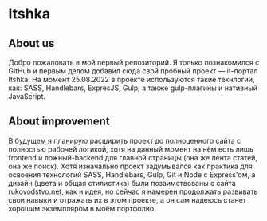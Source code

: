 # Itshka
## About us
Добро пожаловать в мой первый репозиторий. Я только познакомился с GitHub и первым делом добавил сюда свой пробный проект — it-портал Itshka. На момент 25.08.2022 в проекте используются такие технлогии, как: SASS, Handlebars, ExpresJS, Gulp, а также gulp-плагины и нативный JavaScript. 

## About improvement
В будущем я планирую расширить проект до полноценного сайта с полностью рабочей логикой, хотя на данный момент на нём есть лишь frontend и ложный-backend для главной страницы (она же лента статей, она же поиск). Хотя изначально проект задумывался как практика для освоения технологий SASS, Handlebars, Gulp, Git и Node с Express'ом, а дизайн (цвета и общая стилистика) были позаимствованы с сайта rukovodstvo.net, как и идея, но сейчас я намерен продолжать развивать свои навыки и отражать их в этом проекте, а он сам надеюсь станет хорошим экземпляром в моём портфолио. 
